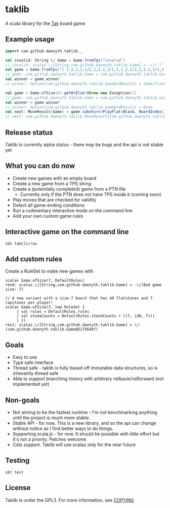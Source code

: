 # taklib
A scala library for the [Tak](http://cheapass.com/tak/) board game

## Example usage

```scala
import com.github.daenyth.taklib._
```

```scala
val invalid: String \/ Game = Game.fromTps("invalid")
// invalid: scalaz.\/[String,com.github.daenyth.taklib.Game] = -\/(`[' expected but `i' found)
val game = Game.fromTps("[ 1,2,1,2,1/2,1,2,1,2/1,2,1,2,1/2,1,2,1,2/1,2,1,2,1 12 2 ]").getOrElse(throw new Exception)
// game: com.github.daenyth.taklib.Game = com.github.daenyth.taklib.Game@78c4cfdd
val winner = game.winner
// winner: Option[com.github.daenyth.taklib.GameEndResult] = Some(FlatWin(White))
```

```scala
val game = Game.ofSize(6).getOrElse(throw new Exception())
// game: com.github.daenyth.taklib.Game = com.github.daenyth.taklib.Game@5cf72de5
val winner = game.winner
// winner: Option[com.github.daenyth.taklib.GameEndResult] = None
val next: MoveResult[Game] = game.takeTurn(PlayFlat(Black, BoardIndex(1, 1)))
// next: com.github.daenyth.taklib.MoveResult[com.github.daenyth.taklib.Game] = OkMove(com.github.daenyth.taklib.Game@66f6a349)
```

## Release status
Taklib is currently alpha status - there may be bugs and the api is not stable yet

## What you can do now
- Create new games with an empty board
- Create a new game from a TPS string
- Create a (potentially completed) game from a PTN file
  - Currently only if the PTN does not have TPS inside it (coming soon)
- Play moves that are checked for validity
- Detect all game-ending conditions
- Run a rudimentary interactive mode on the command line
- Add your own custom game rules

## Interactive game on the command line
```
sbt takcli/run
```

## Add custom rules
Create a RuleSet to make new games with

```
scala> Game.ofSize(7, DefaultRules)
res0: scalaz.\/[String,com.github.daenyth.taklib.Game] = -\/(Bad game size: 7)

// A new variant with a size-7 board that has 40 flatstones and 7 capstones per player!
scala> Game.ofSize(7, new RuleSet {
     | val rules = DefaultRules.rules
     | val stoneCounts = DefaultRules.stoneCounts + ((7, (40, 7)))
     | })
res1: scalaz.\/[String,com.github.daenyth.taklib.Game] = \/-(com.github.daenyth.taklib.Game@517564bf)
```

## Goals
- Easy to use
- Type safe interface
- Thread safe - taklib is fully based off immutable data structures, so is inherantly thread safe
- Able to support branching history with arbitrary rollback/rollforward (not implemented yet)

## Non-goals
- Not aiming to be the fastest runtime - I'm not benchmarking anything until the project is much more stable.
- Stable API - for now. This is a new library, and so the api can change without notice as I find better ways to do things.
- Supporting scala.js - for now. It should be possible with little effort but it's not a priority. Patches welcome
- Cats support. Taklib will use scalaz only for the near future

## Testing

`sbt test`

## License

Taklib is under the GPL3. For more information, see [COPYING](COPYING)
